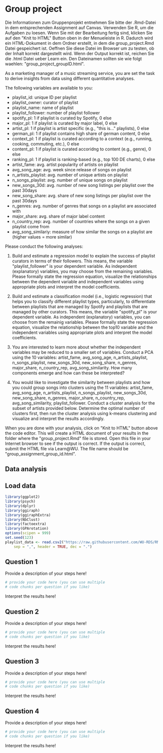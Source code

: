 




# Group project

Die Informationen zum Gruppenprojekt entnehmen Sie bitte der .Rmd-Datei in dem entsprechenden Assignment auf Canvas. Verwenden Sie R, um die Aufgaben zu loesen. Wenn Sie mit der Bearbeitung fertig sind, klicken Sie auf den "Knit to HTML" Button oben in der Menueleiste in R. Dadurch wird ein HTML-Dokument in dem Ordner erstellt, in dem die group_project.Rmd Datei gespeichert ist. Oeffnen Sie diese Datei im Browser um zu testen, ob der Inhalt korrekt dargestellt wird. Wenn der Output korrekt ist, reichen Sie die .html Datei ueber Learn ein. Den Dateinamen sollten sie wie folgt waehlen: "group_project_groupID.html".

As a marketing manager of a music streaming service, you are set the task to derive insights from data using different quantitative analyses.   

The following variables are available to you:

- playlist_id: unique ID per playlist
- playlist_owner: curator of playlist
- playlist_name: name of playlist
- playlist_follower: number of playlist follower
- spotify_pl: 1 if playlist is curated by Spotify, 0 else
- major_pl: 1 if playlist is curated by major label, 0 else
- artist_pl: 1 if playlist is artist specific (e.g., "this is..." playlists), 0 else
- german_pl: 1 if playlist contains high share of german content, 0 else
- context_pl: 1 if playlist is curated according to a context (e.g., running, cooking, commuting, etc.), 0 else
- content_pl: 1 if playlist is curated accoridng to content (e.g., genre), 0 else
- ranking_pl: 1 if playlist is ranking-based (e.g., top 100 DE charts), 0 else
- artist_fame: avg. artist popularity of artists on playlist
- avg_song_age: avg. week since release of songs on playlist
- n_artists_playlist: avg. number of unique artists on playlist
- n_songs_playlist: avg. number of unique songs on playlist
- new_songs_30d: avg. number of new song listings per playlist over the past 30days
- new_song_share: avg. share of new song listings per playlist over the past 30days
- n_genres: avg. number of genres that songs on a playlist are associated with 
- major_share: avg. share of major label content
- n_country_rep: avg. number of countries where the songs on a given playlist come from  
- avg_song_similariy: measure of how similar the songs on a playlist are (higher values = more similar)

Please conduct the following analyses: 

1. Build and estimate a regression model to explain the success of playlist curators in terms of their followers. This means, the variable "playlist_follower" is your dependent variable. As independent (explanatory) variables, you may choose from the remaining variables. Please formally state the regression equation, visualize the relationships between the dependent variable and independent variables using appropriate plots and interpret the model coefficients.   

2. Build and estimate a classification model (i.e., logistic regression) that helps you to classify different playlist types, particularly, to differentiate between playlists that are managed by Spotify and playlists that are managed by other curators. This means, the variable "spotify_pl" is your dependent variable. As independent (explanatory) variables, you can choose from the remainig variables. Please formally state the regression equation, visualize the relationship between the top10 variable and the independent variables using appropriate plots and interpret the model coefficients.

3. You are interested to learn more about whether the independent variables  may be reduced to a smaller set of variables. Conduct a PCA using the 10 variables: artist_fame, avg_song_age, n_artists_playlist, n_songs_playlist, new_songs_30d, new_song_share, n_genres, major_share, n_country_rep, avg_song_similarity. How many components emerge and how can these be interpreted? 

4. You would like to investigate the similarity between playlists and how you could group songs into clusters using the 11 variables: artist_fame, avg_song_age, n_artists_playlist, n_songs_playlist, new_songs_30d, new_song_share, n_genres, major_share, n_country_rep, avg_song_similarity, playlist_follower. Conduct a cluster analysis for the subset of artists provided below. Determine the optimal number of clusters first, then run the cluster analysis using k-means clustering and visualize and interpret the results accordingly. 

When you are done with your analysis, click on "Knit to HTML" button above the code editor. This will create a HTML document of your results in the folder where the "group_project.Rmd" file is stored. Open this file in your Internet browser to see if the output is correct. If the output is correct, submit the HTML file via Learn\@WU. The file name should be "group_assignment_group_id.html".

## Data analysis

## Load data


```r
library(ggplot2)
library(psych)
library(dplyr)
library(ggiraph)
library(ggiraphExtra)
library(NbClust)
library(factoextra)
library(GPArotation)
options(scipen = 999)
set.seed(123)
playlist_data <- read.csv2("https://raw.githubusercontent.com/WU-RDS/RMA2023/main/data/rma_playlist_data.csv",
    sep = ",", header = TRUE, dec = ".")
```

## Question 1

Provide a description of your steps here! 


```r
# provide your code here (you can use multiple
# code chunks per question if you like)
```

Interpret the results here!

## Question 2

Provide a description of your steps here!


```r
# provide your code here (you can use multiple
# code chunks per question if you like)
```

Interpret the results here!

## Question 3

Provide a description of your steps here!


```r
# provide your code here (you can use multiple
# code chunks per question if you like)
```

Interpret the results here!

## Question 4

Provide a description of your steps here! 
 

```r
# provide your code here (you can use multiple
# code chunks per question if you like)
```

Interpret the results here!
